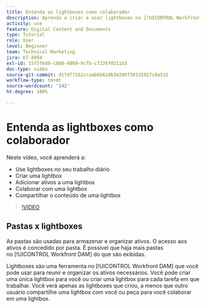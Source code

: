 ```yaml
---
title: Entenda as lightboxes como colaborador
description: Aprenda a criar e usar lightboxes no [!UICONTROL Workfront DAM].
activity: use
feature: Digital Content and Documents
type: Tutorial
role: User
level: Beginner
team: Technical Marketing
jira: KT-8994
exl-id: 15f5f6d8-c808-4989-9cfb-c7226f0211b3
doc-type: video
source-git-commit: d17df7162ccaab6b62db34209f50131927c0a532
workflow-type: tm+mt
source-wordcount: '142'
ht-degree: 100%

---
```


# Entenda as lightboxes como colaborador

Neste vídeo, você aprenderá a:

* Use lightboxes no seu trabalho diário
* Criar uma lightbox
* Adicionar ativos a uma lightbox
* Colaborar com uma lightbox
* Compartilhar o conteúdo de uma lightbox

>[!VIDEO](https://video.tv.adobe.com/v/335254/?quality=12&learn=on&enablevpops)

## Pastas x lightboxes

As pastas são usadas para armazenar e organizar ativos. O acesso aos ativos é concedido por pasta. É possível que haja mais pastas no [!UICONTROL Workfront DAM] do que são exibidas.

Lightboxes são uma ferramenta no [!UICONTROL Workfront DAM] que você pode usar para reunir e organizar os ativos necessários. Você pode criar uma única lightbox para você ou criar uma lightbox para cada tarefa em que trabalhar. Você verá apenas as lightboxes que criou, a menos que outro usuário compartilhe uma lightbox com você ou peça para você colaborar em uma lightbox.
